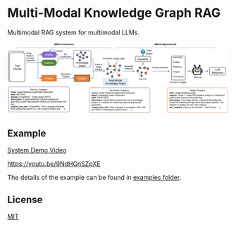 # Multi-Modal Knowledge Graph RAG

Multimodal RAG system for multimodal LLMs.

![architecture](./assets/mmkg-rag-architecture.png)

## Example

[System Demo Video](./assets/mmkg-rag-recording.mp4)

https://youtu.be/9NdHGnSZpXE


The details of the example can be found in [examples folder](./examples/rag/).

## License

[MIT](./LICENSE)
